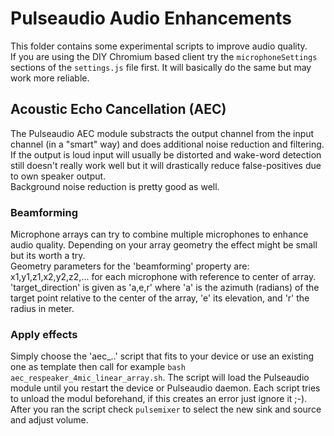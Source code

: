 # Pulseaudio Audio Enhancements

This folder contains some experimental scripts to improve audio quality.  
If you are using the DIY Chromium based client try the `microphoneSettings` sections of the `settings.js` file first. It will basically do the same but may work more reliable.

## Acoustic Echo Cancellation (AEC)

The Pulseaudio AEC module substracts the output channel from the input channel (in a "smart" way) and does additional noise reduction and filtering.  
If the output is loud input will usually be distorted and wake-word detection still doesn't really work well but it will drastically reduce false-positives due to own speaker output.  
Background noise reduction is pretty good as well.

### Beamforming

Microphone arrays can try to combine multiple microphones to enhance audio quality. Depending on your array geometry the effect might be small but its worth a try.  
Geometry parameters for the 'beamforming' property are: x1,y1,z1,x2,y2,z2,... for each microphone with reference to center of array.  
'target_direction' is given as 'a,e,r' where 'a' is the azimuth (radians) of the target point relative to the center of the array, 'e' its elevation, and 'r' the radius in meter.

### Apply effects

Simply choose the 'aec_..' script that fits to your device or use an existing one as template then call for example `bash aec_respeaker_4mic_linear_array.sh`.
The script will load the Pulseaudio module until you restart the device or Pulseaudio daemon. Each script tries to unload the modul beforehand, if this creates an error just ignore it ;-).  
After you ran the script check `pulsemixer` to select the new sink and source and adjust volume.